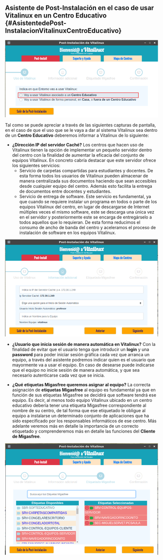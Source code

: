 ## Asistente de Post-Instalación en el caso de usar Vitalinux en un Centro Educativo {#AsistentedePost-InstalacionVitalinuxCentroEducativo}

<!-- ![Debemos indicar ... ¿Donde usaremos Vitalinux? (Centro Educativo o Casa)](../img/Post-instalacion-2.2.png) -->
![Debemos indicar ... ¿Donde usaremos Vitalinux? (Centro Educativo o Casa)](../img/vitalinux-2-postinstalacion-dialogo1-entorno_centro_educativo.png)

Tal como se puede apreciar a través de las siguientes capturas de pantalla, en el caso de que el uso que se le vaya a dar al sistema Vitalinux sea dentro de un **Centro Educativo** deberemos informar a Vitalinux de lo siguiente:

* **¿Dirección IP del servidor Caché?** Los centros que hacen uso de Vitalinux tienen la opción de implementar un pequeño servidor dentro del centro con la finalidad de aumentar la eficacia del conjunto de equipos Vitalinux.  En concreto cabría destacar que este servidor ofrece los siguientes servicios:
    * Servicio de carpetas compartidas para estudiantes y docentes. De esta forma todos los usuarios de Vitalinux pueden almacenar de manera centralizada sus documentos haciendo que sean accesibles desde cualquier equipo del centro.  Además esto facilita la entrega de documentos entre docentes y estudiantes.
    * Servicio de entrega de software.  Este servicio es fundamental, ya que cuando se requiere instalar un programa en todos o parte de los equipos Vitalinux del centro, en lugar de descargarse de Internet múltiples veces el mismo software, este se descarga una única vez en el servidor y posteriormente este se encarga de entregárselo a todos aquellos que lo requieran.  De esta forma reducimos el consumo de ancho de banda del centro y aceleramos el proceso de instalación de software en los equipos Vitalinux.

<!-- ![Tenemos un Servidor Caché en el Centro Educativo ... ¿Cuál es su IP?](../img/Post-instalacion-3.2.png)
![Confirmación de la IP del Servidor Caché](../img/Post-instalacion-4.2.png) -->
![Indicaremos la dirección IP del Servidor Caché que haya en el centro educativo, el Usuario con el que queremos que inicie sesión de manera automática y el Nombre del Equipo](../img/vitalinux-2-postinstalacion-dialogo2.png)

* **¿Usuario que inicia sesión de manera automática en Vitalinux?** Con la finalidad de evitar que el usuario tenga que introducir un **login** y una **password** para poder iniciar sesión gráfica cada vez que arranca un equipo, a través del asistente podremos indicar quien es el usuario que mayormente va a usar el equipo. En caso de desearse puede indicarse que el equipo no inicie sesión de manera automática, y que sea necesario autenticarse cada vez que se inicia.

<!-- ![¿Con que cuenta de usuario quieres que inicie sesión automáticamente?](../img/Post-instalacion-5.2.png) -->

* **¿Qué etiquetas Migasfree queremos asignar al equipo?** La correcta asignación de **etiquetas Migasfree** al equipo es fundamental ya que en función de sus etiquetas Migasfree se decidirá que software tendrá ese equipo. Es decir, al menos todo equipo Vitalinux ubicado en un centro educativo debería tener una etiqueta Migasfree correspondiente al nombre de su centro, de tal forma que ese etiquetado le obligue al equipo a instalarse un determinado conjunto de aplicaciones que ha sido especificado por los responsables informáticos de ese centro. Más adelante veremos más en detalle la importancia de un correcto etiquetado y comprenderemos más en detalle las funciones del <b>Cliente de Migasfree</b>.

<!-- ![¿Qué etiquetas quieres asignar a este equipo Vitalinux?](../img/Post-instalacion-6.2.png) -->
![¿Qué etiquetas quieres asignar a este equipo Vitalinux?](../img/vitalinux-2-postinstalacion-dialogo3-etiquetado_entorno_centro.png)

